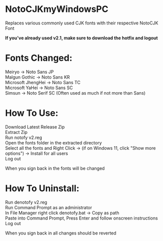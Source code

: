 # NotoCJKmyWindowsPC
Replaces various commonly used CJK fonts with their respective NotoCJK Font

**If you've already used v2.1, make sure to download the hotfix and logout**

# Fonts Changed:  
Meiryo -> Noto Sans JP  
Malgun Gothic -> Noto Sans KR  
Microsoft JhengHei -> Noto Sans TC  
Microsoft YaHei -> Noto Sans SC  
Simsun -> Noto Serif SC (Often used as much if not more than Sans)  
  
# How To Use:  
Download Latest Release Zip  
Extract Zip  
Run notofy v2.reg  
Open the fonts folder in the extracted directory  
Select all the fonts and Right Click -> (if on Windows 11, click "Show more options") -> Install for all users  
Log out  
  
When you sign back in the fonts will be changed  
  
# How To Uninstall:  
Run denotofy v2.reg  
Run Command Prompt as an administrator  
In File Manager right click denotofy.bat -> Copy as path  
Paste into Command Prompt, Press Enter and follow onscreen instructions  
Log out 
  
When you sign back in all changes should be reverted  
